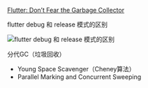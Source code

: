 [Flutter: Don’t Fear the Garbage Collector
](https://medium.com/flutter/flutter-dont-fear-the-garbage-collector-d69b3ff1ca30)

flutter debug 和 release 模式的区别

![flutter debug 和 release 模式的区别](https://miro.medium.com/max/1284/1*oVVba1QhXL1hUBKE9sfenw.png)

分代GC（垃圾回收）

* Young Space Scavenger（Cheney算法）
* Parallel Marking and Concurrent Sweeping
